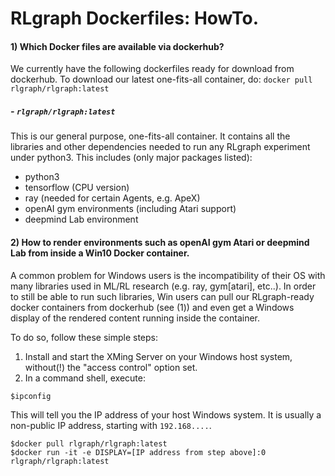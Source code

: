 # RLgraph Dockerfiles: HowTo.

#### 1) Which Docker files are available via dockerhub?
We currently have the following dockerfiles ready for download from dockerhub.
To download our latest one-fits-all container, do:
`docker pull rlgraph/rlgraph:latest`

##### - `rlgraph/rlgraph:latest`
This is our general purpose, one-fits-all container. It contains all the libraries
and other dependencies needed to run any RLgraph experiment under python3.
This includes (only major packages listed):
- python3
- tensorflow (CPU version)
- ray (needed for certain Agents, e.g. ApeX)
- openAI gym environments (including Atari support)
- deepmind Lab environment


#### 2) How to render environments such as openAI gym Atari or deepmind Lab from inside a Win10 Docker container.
A common problem for Windows users is the incompatibility of their OS with many
libraries used in ML/RL research (e.g. ray, gym\[atari\], etc..). In order to still be able
to run such libraries, Win users can pull our RLgraph-ready docker containers from dockerhub
(see (1)) and even get a Windows display of the rendered content running inside the container.

To do so, follow these simple steps:
1) Install and start the XMing Server on your Windows host system, without(!) the "access control" option set.
2) In a command shell, execute:
```
$ipconfig
```

This will tell you the IP address of your host Windows system. It is usually
a non-public IP address, starting with `192.168....`.

```
$docker pull rlgraph/rlgraph:latest
$docker run -it -e DISPLAY=[IP address from step above]:0 rlgraph/rlgraph:latest
```

